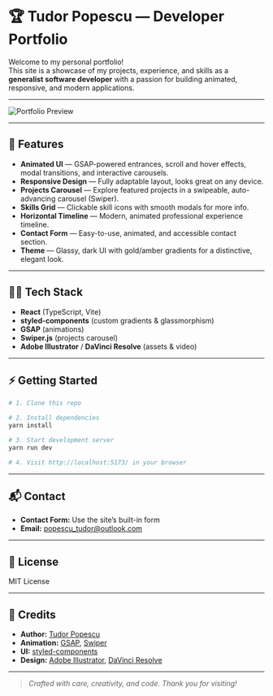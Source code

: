 # 🏆 Tudor Popescu — Developer Portfolio

Welcome to my personal portfolio!  
This site is a showcase of my projects, experience, and skills as a **generalist software developer** with a passion for building animated, responsive, and modern applications.

---

![Portfolio Preview](/public/portfolio-preview.png)

---

## 🚀 Features

- **Animated UI** — GSAP-powered entrances, scroll and hover effects, modal transitions, and interactive carousels.
- **Responsive Design** — Fully adaptable layout, looks great on any device.
- **Projects Carousel** — Explore featured projects in a swipeable, auto-advancing carousel (Swiper).
- **Skills Grid** — Clickable skill icons with smooth modals for more info.
- **Horizontal Timeline** — Modern, animated professional experience timeline.
- **Contact Form** — Easy-to-use, animated, and accessible contact section.
- **Theme** — Glassy, dark UI with gold/amber gradients for a distinctive, elegant look.

---

## 🧑‍💻 Tech Stack

- **React** (TypeScript, Vite)
- **styled-components** (custom gradients & glassmorphism)
- **GSAP** (animations)
- **Swiper.js** (projects carousel)
- **Adobe Illustrator** / **DaVinci Resolve** (assets & video)

---


## ⚡ Getting Started

```bash
# 1. Clone this repo

# 2. Install dependencies
yarn install

# 3. Start development server
yarn run dev

# 4. Visit http://localhost:5173/ in your browser
```

---

## 📬 Contact

- **Contact Form:** Use the site’s built-in form  
- **Email:** popescu_tudor@outlook.com

---

## 📄 License

MIT License

---

## 🙏 Credits

- **Author:** [Tudor Popescu](https://github.com/Tudor21)
- **Animation:** [GSAP](https://greensock.com/gsap/), [Swiper](https://swiperjs.com/)
- **UI:** [styled-components](https://styled-components.com/)
- **Design:** [Adobe Illustrator](https://www.adobe.com/products/illustrator.html), [DaVinci Resolve](https://www.blackmagicdesign.com/products/davinciresolve)

---

> *Crafted with care, creativity, and code. Thank you for visiting!*
